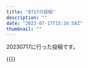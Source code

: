 ```yaml
---
title: "0717の投稿"
description: ""
date: "2023-07-17T15:26:58Z"
thumbnail: ""
---
```

20230717に行った投稿です。
<!--more-->
{{<othersns text="プラモいじることにすら不安がありすぎて駄目だな<br/>どういう準備をすればその辺無くせるか<br/>今の不安は失敗するかもっていうのと、場所<br/>置き場所を確保するのが一番だな" url="https://qunagi.qunagi.net/notice/AXmaqKRTYjBTnp2EXA" screenname="jme/k.h" date="2023-07-17T10:41:05.000Z">}}

